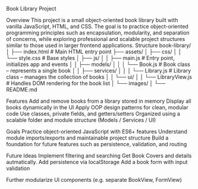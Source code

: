 Book Library Project

Overview
This project is a small object-oriented book library built with vanilla JavaScript, HTML, and CSS.
The goal is to practice object-oriented programming principles such as encapsulation, modularity, and separation of concerns, while exploring professional and scalable project structures similar to those used in larger frontend applications.
Structure
book-library/
│
├── index.html               # Main HTML entry point
├── assets/
│   ├── css/
│   │   └── style.css        # Base styles
│   ├── js/
│   │   ├── main.js          # Entry point, initializes app and events
│   │   ├── models/
│   │   │   └── Book.js      # Book class – represents a single book
│   │   ├── services/
│   │   │   └── Library.js   # Library class – manages the collection of books
│   │   └── ui/
│   │       └── LibraryView.js # Handles DOM rendering for the book list
│   └── images/
│
└── README.md

Features
Add and remove books from a library stored in memory
Display all books dynamically in the UI
Apply OOP design patterns for clean, modular code
Use classes, private fields, and getters/setters
Organized using a scalable folder and module structure (Models / Services / UI)

Goals
Practice object-oriented JavaScript with ES6+ features
Understand module imports/exports and maintainable project structure
Build a foundation for future features such as persistence, validation, and routing

Future Ideas
Implement filtering and searching
Get Book Covers and details autmatically.
Add persistence via localStorage
Add a book form with input validation

Further modularize UI components (e.g. separate BookView, FormView)